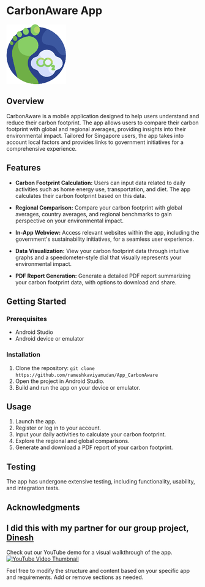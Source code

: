 # CarbonAware App

![alt text](https://github.com/rameshkaviyamudan/App_CarbonAware/blob/master/LoginRegisterFireBases/app/src/main/res/drawable/icon.png)

## Overview

CarbonAware is a mobile application designed to help users understand and reduce their carbon footprint. The app allows users to compare their carbon footprint with global and regional averages, providing insights into their environmental impact. Tailored for Singapore users, the app takes into account local factors and provides links to government initiatives for a comprehensive experience.

## Features

- **Carbon Footprint Calculation:** Users can input data related to daily activities such as home energy use, transportation, and diet. The app calculates their carbon footprint based on this data.

- **Regional Comparison:** Compare your carbon footprint with global averages, country averages, and regional benchmarks to gain perspective on your environmental impact.

- **In-App Webview:** Access relevant websites within the app, including the government's sustainability initiatives, for a seamless user experience.

- **Data Visualization:** View your carbon footprint data through intuitive graphs and a speedometer-style dial that visually represents your environmental impact.

- **PDF Report Generation:** Generate a detailed PDF report summarizing your carbon footprint data, with options to download and share.

## Getting Started

### Prerequisites

- Android Studio
- Android device or emulator

### Installation

1. Clone the repository: `git clone https://github.com/rameshkaviyamudan/App_CarbonAware`
2. Open the project in Android Studio.
3. Build and run the app on your device or emulator.

## Usage

1. Launch the app.
2. Register or log in to your account.
3. Input your daily activities to calculate your carbon footprint.
4. Explore the regional and global comparisons.
5. Generate and download a PDF report of your carbon footprint.

## Testing

The app has undergone extensive testing, including functionality, usability, and integration tests.

## Acknowledgments

I did this with my partner for our group project, [Dinesh](https://github.com/lowkeydinesh)
---
Check out our YouTube demo for a visual walkthrough of the app.
<a href="https://youtu.be/YRA13SC-9PA" target="_blank"><img src="[THUMBNAIL_IMAGE_URL](https://i9.ytimg.com/vi_webp/YRA13SC-9PA/mq1.webp?sqp=CPzdo7AG&rs=AOn4CLCbQzMXAJ2b3wQu3qMhA1nWEREXvg&retry=4)" alt="YouTube Video Thumbnail"></a>

Feel free to modify the structure and content based on your specific app and requirements. Add or remove sections as needed.
